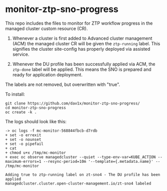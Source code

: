 # monitor-ztp-sno-progress

This repo includes the files to monitor for ZTP workflow progress in the managed cluster custom resource (CR).

1. Whenever a cluster is first added to Advanced cluster management (ACM) the managed cluster CR will be given the `ztp-running` label. This signifies the cluster site-config has properly deployed via assisted service.

2. Whenever the DU profile has been successfully applied via ACM, the `ztp-done` label will be applied. This means the SNO is prepared and ready for application deployment. 

The labels are not removed, but overwritten with "true". 

To install: 

```
git clone https://github.com/dav1x/monitor-ztp-sno-progress/
cd monitor-ztp-sno-progress
oc create -k .
```

The logs should look like this:
```
-> oc logs -f mc-monitor-568844fbcb-d7rdb 
+ set -o errexit
+ set -o nounset
+ set -o pipefail
+ cat
+ chmod u+x /tmp/mc-monitor
+ exec oc observe managedcluster --quiet --type-env-var=KUBE_ACTION --maximum-errors=1 --resync-period=10m '--template={.metadata.name}' -- /tmp/mc-monitor

Adding true to ztp-running label on zt-sno4 - The DU profile has been applied
managedcluster.cluster.open-cluster-management.io/zt-sno4 labeled
```
